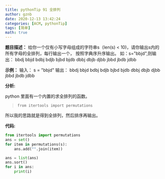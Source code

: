 ```yaml
---
title: pythonTip 91 全排列
author: gznb
date: 2020-12-13 13:42:24
categories: [ACM, pythonTip]
tags: [简单]
math: true
---
```


**题目描述：**
给你一个仅有小写字母组成的字符串s（len(s) < 10)，请你输出s内的所有字母的全排列，每行输出一个，
按照字典序升序输出。
如：s="bbjd",则输出：
bbdj
bbjd
bdbj
bdjb
bjbd
bjdb
dbbj
dbjb
djbb
jbbd
jbdb
jdbb

**示例：**
输入：
s = "bbjd"
输出：
bbdj
bbjd
bdbj
bdjb
bjbd
bjdb
dbbj
dbjb
djbb
jbbd
jbdb
jdbb

**分析:**

python 里面有一个内置的求全排列的函数。 

> `from itertools import permutations`

所以我的思路就是得到全排列，然后排序再输出。



**代码:**



```python
from itertools import permutations
ans = set()
for item in permutations(s):
    ans.add("".join(item))

ans = list(ans)
ans.sort()
for i in ans:
    print(i)
```
